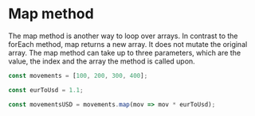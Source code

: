 # Map method

The map method is another way to loop over arrays. In contrast to the forEach method, map returns a new array. It does not mutate the original array. The map method can take up to three parameters, which are the value, the index and the array the method is called upon.

```javascript 
const movements = [100, 200, 300, 400];

const eurToUsd = 1.1;

const movementsUSD = movements.map(mov => mov * eurToUsd);
```
